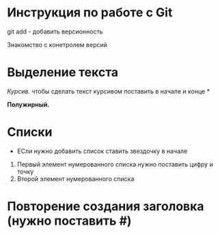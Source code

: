 # Инструкция по работе с Git
git add - добавить версионность

Знакомство с конетролем версий

# Выделение текста
*Курсив.* чтобы сделать текст курсивом поставить в начале и конце *

**Полужирный.** 

# Списки
* ЕСли нужно добавить список ставить звездочку в начале

1. Первый элемент нумерованного списка нужно поставить цифру и точку
2. Второй элемент нумерованного списка

# Повторение создания заголовка (нужно поставить #)

